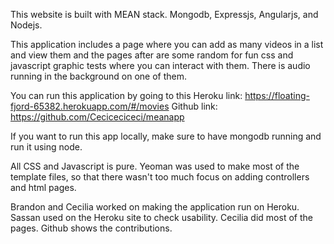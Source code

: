 This website is built with MEAN stack.
Mongodb, Expressjs, Angularjs, and Nodejs.

This application includes a page where you can add as many videos
in a list and view them and the pages after are some random for 
fun css and javascript graphic tests where you can interact with them.
There is audio running in the background on one of them.

You can run this application by going to this Heroku link:
https://floating-fjord-65382.herokuapp.com/#/movies
Github link:
https://github.com/Ceciceciceci/meanapp

If you want to run this app locally, make sure to have mongodb running
and run it using node.

All CSS and Javascript is pure. 
Yeoman was used to make most of the template files, so that there
wasn't too much focus on adding controllers and html pages.

Brandon and Cecilia worked on making the application run on Heroku.
Sassan used on the Heroku site to check usability.
Cecilia did most of the pages.
Github shows the contributions.

